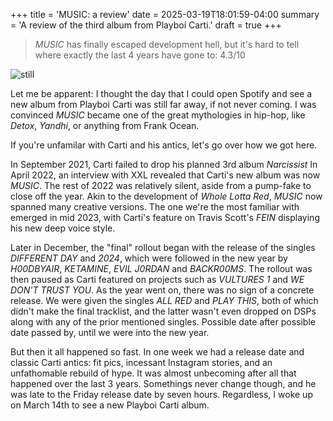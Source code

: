 +++
title = 'MUSIC: a review'
date = 2025-03-19T18:01:59-04:00
summary = 'A review of the third album from Playboi Carti.'
draft = true
+++

> *MUSIC* has finally escaped development hell, but it's hard to tell where exactly the last 4 years have gone to: 4.3/10

![still](/images/music-review/Playboi-Carti-MUSIC.webp#center)

Let me be apparent: I thought the day that I could open Spotify and see a new album from Playboi Carti was still far away, if not never coming. I was convinced *MUSIC* became one of the great mythologies in hip-hop, like *Detox*, *Yandhi*, or anything from Frank Ocean.

If you're unfamilar with Carti and his antics, let's go over how we got here.

In September 2021, Carti failed to drop his planned 3rd album *Narcissist* In April 2022, an interview with XXL revealed that Carti's new album was now *MUSIC*. The rest of 2022 was relatively silent, aside from a pump-fake to close off the year. Akin to the development of *Whole Lotta Red*, *MUSIC* now spanned many creative versions. The one we're the most familiar with emerged in mid 2023, with Carti's feature on Travis Scott's *FEIN* displaying his new deep voice style. 

Later in December, the "final" rollout began with the release of the singles *DIFFERENT DAY* and *2024*, which were followed in the new year by *H00DBYAIR*, *KETAMINE*, *EVIL J0RDAN* and *BACKR00MS*. The rollout was then paused as Carti featured on projects such as *VULTURES 1* and *WE DON'T TRUST YOU*. As the year went on, there was no sign of a concrete release. We were given the singles *ALL RED* and *PLAY THIS*, both of which didn't make the final tracklist, and the latter wasn't even dropped on DSPs along with any of the prior mentioned singles. Possible date after possible date passed by, until we were into the new year.

But then it all happened so fast. In one week we had a release date and classic Carti antics: fit pics, incessant Instagram stories, and an unfathomable rebuild of hype. It was almost unbecoming after all that happened over the last 3 years. Somethings never change though, and he was late to the Friday release date by seven hours. Regardless, I woke up on March 14th to see a new Playboi Carti album.
